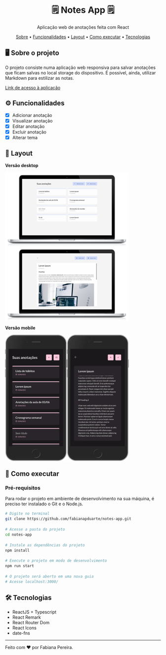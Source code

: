 <h1 align="center">🗒 Notes App 🗒</h1>
<p align="center">Aplicação web de anotações feita com React</p>

<p align="center">
  <a href="#-sobre">Sobre</a> •
  <a href="#-funcionalidades">Funcionalidades</a> •
  <a href="#-layout">Layout</a> •
  <a href="#-layout">Como executar</a> •
  <a href="#-tecnologias">Tecnologias</a>
</p>

## 🖥 Sobre o projeto

O projeto consiste numa aplicação web responsiva para salvar anotações que ficam salvas no local storage do dispositivo. É possível, ainda, utilizar Markdown para estilizar as notas.

[Link de acesso à aplicação](https://notesapp-dev.netlify.app/)

## ⚙ Funcionalidades

- [x] Adicionar anotação
- [x] Visualizar anotação
- [x] Editar anotação
- [x] Excluir anotação
- [x] Alterar tema

## 🎨 Layout

**Versão desktop**

<p align="center" style="display: flex; flex-wrap: wrap;">
  <img src="./.github/desktop-1.png" width="400px" />
  <img src="./.github/desktop-2.png" width="400px" />
</p>

**Versão mobile**

<p align="center" style="display: flex; flex-wrap: wrap;">
  <img src="./.github/mobile-1.png" width="200px" />
  <img src="./.github/mobile-2.png" width="200px" />
</p>

## 🚀 Como executar

### Pré-requisitos

Para rodar o projeto em ambiente de desenvolvimento na sua máquina, é preciso ter instalado o Git e o Node.js.

```bash
# Digite no terminal
git clone https://github.com/fabianapduarte/notes-app.git

# Acesse a pasta do projeto
cd notes-app

# Instale as dependências do projeto
npm install

# Execute o projeto em modo de desenvolvimento
npm run start

# O projeto será aberto em uma nova guia
# Acesse localhost:3000/
```

## 🛠 Tecnologias

- ReactJS + Typescript
- React Remark
- React Router Dom
- React Icons
- date-fns

---
Feito com ❤ por Fabiana Pereira.